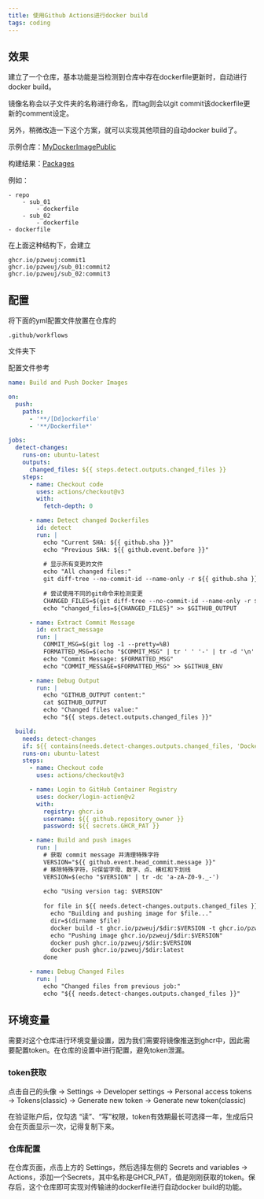 ```yaml
---
title: 使用Github Actions进行docker build
tags: coding
---
```


## 效果

建立了一个仓库，基本功能是当检测到仓库中存在dockerfile更新时，自动进行docker build。

镜像名称会以子文件夹的名称进行命名，而tag则会以git commit该dockerfile更新的comment设定。

另外，稍微改造一下这个方案，就可以实现其他项目的自动docker build了。


示例仓库：[MyDockerImagePublic](https://github.com/pzweuj/MyDockerImagePublic)

构建结果：[Packages](https://github.com/pzweuj?tab=packages)

例如：

```
- repo
    - sub_01
        - dockerfile
    - sub_02
        - dockerfile
- dockerfile
```



在上面这种结构下，会建立

```
ghcr.io/pzweuj:commit1
ghcr.io/pzweuj/sub_01:commit2
ghcr.io/pzweuj/sub_02:commit3
```



## 配置

将下面的yml配置文件放置在仓库的

```
.github/workflows
```

文件夹下

配置文件参考

```yaml
name: Build and Push Docker Images

on:
  push:
    paths:
      - '**/[Dd]ockerfile'
      - '**/Dockerfile*'

jobs:
  detect-changes:
    runs-on: ubuntu-latest
    outputs:
      changed_files: ${{ steps.detect.outputs.changed_files }}
    steps:
      - name: Checkout code
        uses: actions/checkout@v3
        with:
          fetch-depth: 0

      - name: Detect changed Dockerfiles
        id: detect
        run: |
          echo "Current SHA: ${{ github.sha }}"
          echo "Previous SHA: ${{ github.event.before }}"
          
          # 显示所有变更的文件
          echo "All changed files:"
          git diff-tree --no-commit-id --name-only -r ${{ github.sha }}
          
          # 尝试使用不同的git命令来检测变更
          CHANGED_FILES=$(git diff-tree --no-commit-id --name-only -r ${{ github.sha }} | grep -i dockerfile || true)
          echo "changed_files=${CHANGED_FILES}" >> $GITHUB_OUTPUT

      - name: Extract Commit Message
        id: extract_message
        run: |
          COMMIT_MSG=$(git log -1 --pretty=%B)
          FORMATTED_MSG=$(echo "$COMMIT_MSG" | tr ' ' '-' | tr -d '\n' | tr -cd '[:alnum:]-')
          echo "Commit Message: $FORMATTED_MSG"
          echo "COMMIT_MESSAGE=$FORMATTED_MSG" >> $GITHUB_ENV

      - name: Debug Output
        run: |
          echo "GITHUB_OUTPUT content:"
          cat $GITHUB_OUTPUT
          echo "Changed files value:"
          echo "${{ steps.detect.outputs.changed_files }}"

  build:
    needs: detect-changes
    if: ${{ contains(needs.detect-changes.outputs.changed_files, 'Dockerfile') }}
    runs-on: ubuntu-latest
    steps:
      - name: Checkout code
        uses: actions/checkout@v3

      - name: Login to GitHub Container Registry
        uses: docker/login-action@v2
        with:
          registry: ghcr.io
          username: ${{ github.repository_owner }}
          password: ${{ secrets.GHCR_PAT }}

      - name: Build and push images
        run: |
          # 获取 commit message 并清理特殊字符
          VERSION="${{ github.event.head_commit.message }}"
          # 移除特殊字符，只保留字母、数字、点、横杠和下划线
          VERSION=$(echo "$VERSION" | tr -dc 'a-zA-Z0-9._-')
          
          echo "Using version tag: $VERSION"
          
          for file in ${{ needs.detect-changes.outputs.changed_files }}; do
            echo "Building and pushing image for $file..."
            dir=$(dirname $file)
            docker build -t ghcr.io/pzweuj/$dir:$VERSION -t ghcr.io/pzweuj/$dir:latest -f $file .
            echo "Pushing image ghcr.io/pzweuj/$dir:$VERSION"
            docker push ghcr.io/pzweuj/$dir:$VERSION
            docker push ghcr.io/pzweuj/$dir:latest
          done

      - name: Debug Changed Files
        run: |
          echo "Changed files from previous job:"
          echo "${{ needs.detect-changes.outputs.changed_files }}"
```



## 环境变量

需要对这个仓库进行环境变量设置，因为我们需要将镜像推送到ghcr中，因此需要配置token。在仓库的设置中进行配置，避免token泄漏。



### token获取

点击自己的头像 -> Settings -> Developer settings -> Personal access tokens -> Tokens(classic)  -> Generate new token -> Generate new token(classic)

在验证账户后，仅勾选 “读”、“写”权限，token有效期最长可选择一年，生成后只会在页面显示一次，记得复制下来。



### 仓库配置

在仓库页面，点击上方的 Settings，然后选择左侧的 Secrets and variables -> Actions，添加一个Secrets，其中名称是GHCR\_PAT，值是刚刚获取的token。保存后，这个仓库即可实现对传输进的dockerfile进行自动docker build的功能。









